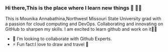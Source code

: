 ### Hi there,This is the place where I learn new things 👋 👩‍🦱

This is Mounika Annabathina,Northwest Missouri State University grad with a passion for cloud computing and DevOps. Collaborating and innovating on GitHub to sharpen my skills. I am excited to learn github and work on it👩‍🎓

- 👯 I’m looking to collaborate with Github Experts.
- ⚡ Fun fact:I love to draw and travel 🎨

